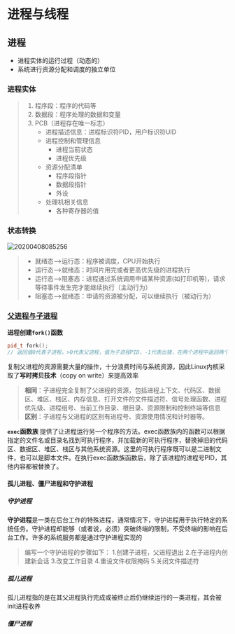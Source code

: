 # 进程与线程
## 进程
* 进程实体的运行过程（动态的）
* 系统进行资源分配和调度的独立单位
### 进程实体
> 1. 程序段：程序的代码等
> 2. 数据段：程序处理的数据和变量
> 3. PCB（进程存在唯一标志）
>    - 进程描述信息：进程标识符PID，用户标识符UID
>    - 进程控制和管理信息
>         * 进程当前状态
>         * 进程优先级
>     - 资源分配清单
>         * 程序段指针
>         * 数据段指针
>         * 外设
>     * 处理机相关信息
>         * 各种寄存器的值
### 状态转换

![20200408085256](https://i.loli.net/2020/04/08/hjyuFxCmdaWeJBU.png)
> * 就绪态-->运行态：程序被调度，CPU开始执行
> * 运行态-->就绪态：时间片用完或者更高优先级的进程执行
> * 运行态-->阻塞态：进程通过系统调用申请某种资源(如打印机等)，请求等待事件发生完才能继续执行（主动行为）
> * 阻塞态-->就绪态：申请的资源被分配，可以继续执行（被动行为）

### [父进程与子进程](https://blog.csdn.net/nan_lei/article/details/81636473)

**进程创建`fork()`函数**

```cpp
pid_t fork();
// 返回值0代表子进程，>0代表父进程，值为子进程PID，-1代表出错，在两个进程中返回两个值
```
复制父进程的资源需要大量的操作，十分浪费时间与系统资源，因此Linux内核采取了**写时拷贝技术**（copy on write）来提高效率
> **相同**：子进程完全复制了父进程的资源，包括进程上下文、代码区、数据区、堆区、栈区、内存信息、打开文件的文件描述符、信号处理函数、进程优先级、进程组号、当前工作目录、根目录、资源限制和控制终端等信息
> **区别**：子进程与父进程的区别有进程号、资源使用情况和计时器等。

**`exec`函数族**
提供了让进程运行另一个程序的方法。exec函数族内的函数可以根据指定的文件名或目录名找到可执行程序，并加载新的可执行程序，替换掉旧的代码区、数据区、堆区、栈区与其他系统资源。这里的可执行程序既可以是二进制文件，也可以是脚本文件。在执行exec函数族函数后，除了该进程的进程号PID，其他内容都被替换了。

#### 孤儿进程、僵尸进程和守护进程
##### 守护进程
**守护进程**是一类在后台工作的特殊进程，通常情况下，守护进程用于执行特定的系统任务。守护进程却能够（或者说，必须）突破终端的限制，不受终端的影响在后台工作。许多的系统服务都是通过守护进程实现的
> 编写一个守护进程的步骤如下：
> 1.创建子进程，父进程退出
> 2.在子进程内创建新会话
> 3.改变工作目录
> 4.重设文件权限掩码
> 5.关闭文件描述符

##### 孤儿进程
孤儿进程指的是在其父进程执行完成或被终止后仍继续运行的一类进程，其会被init进程收养

##### 僵尸进程